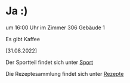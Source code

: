 
# Ja :)


um 16:00 Uhr im Zimmer 306 Gebäude 1

Es gibt Kaffee



<!---![image] Ein Bild vielleicht?als -->

[31.08.2022]


Der Sportteil findet sich unter [Sport](/sport.md)

Die Rezeptesammlung findet sich unter [Rezepte](/rezepte.md)



